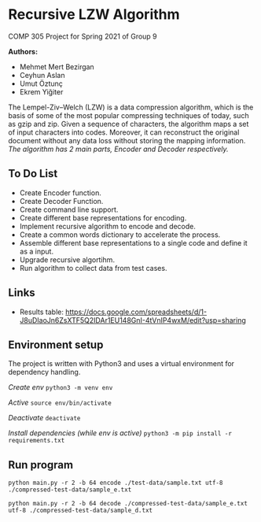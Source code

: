 # Recursive LZW Algorithm

COMP 305 Project for Spring 2021 of Group 9

**Authors:**

 - Mehmet Mert Bezirgan
 - Ceyhun Aslan
 - Umut Öztunç
 - Ekrem Yiğiter

The Lempel-Ziv–Welch (LZW) is a data compression algorithm, which is the basis of some of the most popular compressing techniques of today, such as gzip and zip. Given a sequence of characters, the algorithm maps a set of input characters into codes. Moreover, it can reconstruct the original document without any data loss without storing the mapping information. *The algorithm has 2 main parts, Encoder and Decoder respectively.*

## To Do List

- Create Encoder function.
- Create Decoder Function.
- Create command line support.
- Create different base representations for encoding.
- Implement recursive algorithm to encode and decode.
- Create a common words dictionary to accelerate the process.
- Assemble different base representations to a single code and define it as a input.
- Upgrade recursive algortihm.
- Run algorithm to collect data from test cases.

## Links

- Results table: https://docs.google.com/spreadsheets/d/1-J8uDIaoJn6ZsXTF5Q2IDAr1EU148GnI-4tVnIP4wxM/edit?usp=sharing

## Environment setup

The project is written with Python3 and uses a virtual environment for dependency handling.

*Create env* `python3 -m venv env`

*Active* `source env/bin/activate`

*Deactivate* `deactivate`

*Install dependencies (while env is active)* `python3 -m pip install -r requirements.txt`

## Run program

`python main.py -r 2 -b 64 encode ./test-data/sample.txt utf-8 ./compressed-test-data/sample_e.txt`

`python main.py -r 2 -b 64 decode ./compressed-test-data/sample_e.txt utf-8 ./compressed-test-data/sample_d.txt`
